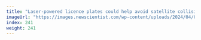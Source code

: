 ```yaml
---
title: "Laser-powered licence plates could help avoid satellite collisions"
imageUrl: "https://images.newscientist.com/wp-content/uploads/2024/04/03124940/SEI_197735359.jpg?width=788"
index: 241
weight: 241
---
```

